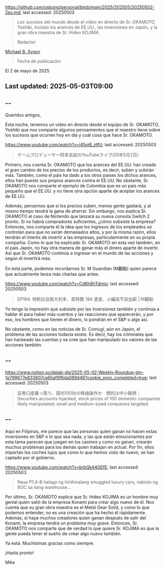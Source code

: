https://github.com/usbong/personal/blob/main/2025/202505/20250502-2es.md; last accessed: 20250503

> Los sucesos del mundo desde el vídeo en directo de Sr. OKAMOTO, Yoshiki, incluso los arances de EE.UU., las inversiones en Japón, y la gran obra maestra de Sr. Hideo KOJIMA

> Redactor

[Michael B. Syson](https://www.linkedin.com/in/michaelsyson/)

> Fecha de publicación

El 2 de mayo de 2025

## Last updated: 2025-05-03T09:00

## --

Queridos amigos,

Esta noche, tenemos un vídeo en directo desde el equipo de Sr. OKAMOTO, Yoshiki que nos comparte algunos pensamientos que el maestro tiene sobre los sucesos que ocurren hoy en día y cuál cosa que hace Sr. OKAMOTO. 

https://www.youtube.com/watch?v=j45oi6_ztfU; last accessed: 20250503

> ゲームプロデューサー岡本吉起のYouTubeライブ(25年5月2日) 

Primero, nos cuenta Sr. OKAMOTO que los arances del EE.UU. han creado el gran cambio de los precios de los productos, es decir, suben y subirán más. También, como el páis ha dado a los otros países los dichos arances, ellos han puesto sus propios arances contra el EE.UU. No obstante, Sr. OKAMOTO nos comparte el ejemplo de Colombia que es un país más pequeño que el EE.UU. y no tiene otra opción aparte de aceptar los arances de EE.UU. 

Además, pensemos que si los precios suben, menos gente gastará, y al mismo tiempo tendrá la gana de ahorrar. Sin embargo, nos explica Sr. OKAMOTO el caso de Nintendo que lanzará su nueva consola Switch 2 pronto. Si no habrá compradores suficientes, ¿cómo subsiste la empresa? Entonces, nos comparte él la idea que los ingresos de los empleados se controlan para que no serán demasiados altos, y por la misma razón, ellos tendrán el interés de invertir a las empresas, particularmente en su propia compañia. Como lo que ha explicado Sr. OKAMOTO en esta vez también, en el país Japón, no hay otra manera de ganar más el dinero aparte de invertir. Así que Sr. OKAMOTO continúa a ingresar en el mundo de las acciones y según él invertirá más.

En esta parte, podemos recordarnos Sr. M Guandian (M觀點) quien parece que actualmente lanza más charlas que antes. 

https://www.youtube.com/watch?v=Cd6h8hTdmio; last accessed: 20250503

>  EP194. 特斯拉自駕大利多、英特爾 18A 進度、小編該不該加薪 | M觀點 

Yo tengo la impresión que subsiste por las inversiones también y continúa a hablar él para haber más cuentos y las reacciones que aparecerán, y por eso, los hombres que tienen el dinero, lo pondrán en el S&P o algo así. 

No obstante, como en las noticias de Sr. Comugi, aún en Japón, el problema de las acciones todavía existe. Es decir, hay los criminales que han hackeado las cuentas y se cree que han manipulado los valores de las acciones también.

## --

https://www.notion.so/dalab-dg/2025-05-02-Weekly-Roundup-gm-1e799677e833807ca65af6f6da089d46?cookie_sync_completed=true; last accessed: 20250503

> 証券口座乗っ取り、国内100社の株価操作か　標的は中小銘柄｜Securities accounts hijacked, stock prices of 100 domestic companies likely manipulated; small and medium-sized companies targeted

## --

Aquí en Filipinas, me parece que las personas quien ganan no hacen estas inversiones en S&P o lo que sea nada, y las que están emocionantes por esta tarea parecen que juegan en los casinos y como no ganan, crearán muchos problemas para los demás quien trabajan en actual. Por fin, ellos importan los coches lujos que como lo que hemos visto de nuevo, se han captado por el gobierno.

https://www.youtube.com/watch?v=brbQk44GEfE; last accessed: 20250503

> Nasa P1.4-B halaga ng hinihinalang smuggled luxury cars, nabisto ng BOC sa ilang warehouse... 

Por último, Sr. OKAMOTO explica que Sr. Hideo KOJIMA es un hombre muy genial quien salió de la empresa Konami para crear algo nuevo de él. Nos cuenta que su gran obra maestra es el Metal Gear Solid, y como lo que podemos entender, no es una creación que ha hecho él rápidamente. Además, si haya muchos creadores quien ganan después de salir del Konami, la empresa tendrá un problema muy grave. Entonces, Sr. OKAMOTO nos comparte que de verdad lo que quiere Sr. KOJIMA es que la gente pueda tener el sueño de crear algo nuevo también.

Ya está. Muchísimas gracias como siempre.

¡Hasta pronto!

Mike
